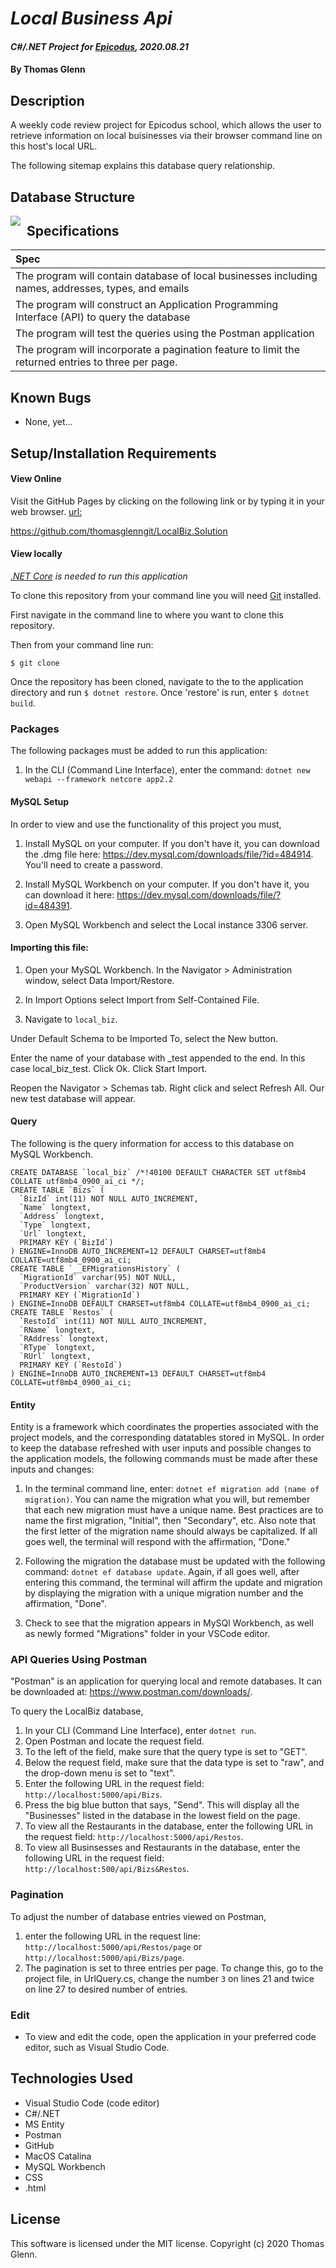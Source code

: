 # _Local Business Api_

#### _C#/.NET Project for [Epicodus](https://www.epicodus.com/), 2020.08.21_

#### By **Thomas Glenn**

## Description
A weekly code review project for Epicodus school, which allows the user to retrieve information on local buisinesses via their browser command line on this host's local URL. 


The following sitemap explains this database query relationship.

## Database Structure
<img src="LocalBiz/wwwroot/assets/Images/Biz.png"          style="float: left; margin-right: 10px;" />

## Specifications

| Spec |
|:--------- |
| The program will contain database of local businesses including names, addresses, types, and emails |  
| The program will construct an Application Programming Interface (API) to query the database  | 
| The program will test the queries using the Postman application |
| The program will incorporate a pagination feature to limit the returned entries to three per page. |

## Known Bugs
*    None, yet...

## Setup/Installation Requirements
#### View Online
Visit the GitHub Pages by clicking on the following link or by typing it in your web browser. 
<url:>

https://github.com/thomasglenngit/LocalBiz.Solution

#### View locally

*[.NET Core](https://dotnet.microsoft.com/download/dotnet-core/2.2) is needed to run this application*

To clone this repository from your command line you will need [Git](https://git-scm.com/) installed. 

First navigate in the command line to where you want to clone this repository. 

Then from your command line run:

`$ git clone `

Once the repository has been cloned, navigate to the to the application directory and run `$ dotnet restore`.
Once 'restore' is run, enter `$ dotnet build`.

### Packages
The following packages must be added to run this application:
1. In the CLI (Command Line Interface), enter the command: `dotnet new webapi --framework netcore app2.2`

#### MySQL Setup
In order to view and use the functionality of this project you must,
1. Install MySQL on your computer. If you don't have it, you can download the .dmg file here:
https://dev.mysql.com/downloads/file/?id=484914. You'll need to create a password.

2. Install MySQL Workbench on your computer. If you don't have it, you can download it here:
https://dev.mysql.com/downloads/file/?id=484391.

3. Open MySQL Workbench and select the Local instance 3306 server. 

#### Importing this file:
1. Open your MySQL Workbench. In the Navigator > Administration window, select Data Import/Restore.

2. In Import Options select Import from Self-Contained File.

3. Navigate to `local_biz`.

Under Default Schema to be Imported To, select the New button.

Enter the name of your database with _test appended to the end.
In this case local_biz_test.
Click Ok.
Click Start Import.

Reopen the Navigator > Schemas tab. Right click and select Refresh All. Our new test database will appear.


#### Query
The following is the query information for access to this database on MySQL Workbench.
```
CREATE DATABASE `local_biz` /*!40100 DEFAULT CHARACTER SET utf8mb4 COLLATE utf8mb4_0900_ai_ci */;
CREATE TABLE `Bizs` (
  `BizId` int(11) NOT NULL AUTO_INCREMENT,
  `Name` longtext,
  `Address` longtext,
  `Type` longtext,
  `Url` longtext,
  PRIMARY KEY (`BizId`)
) ENGINE=InnoDB AUTO_INCREMENT=12 DEFAULT CHARSET=utf8mb4 COLLATE=utf8mb4_0900_ai_ci;
CREATE TABLE `__EFMigrationsHistory` (
  `MigrationId` varchar(95) NOT NULL,
  `ProductVersion` varchar(32) NOT NULL,
  PRIMARY KEY (`MigrationId`)
) ENGINE=InnoDB DEFAULT CHARSET=utf8mb4 COLLATE=utf8mb4_0900_ai_ci;
CREATE TABLE `Restos` (
  `RestoId` int(11) NOT NULL AUTO_INCREMENT,
  `RName` longtext,
  `RAddress` longtext,
  `RType` longtext,
  `RUrl` longtext,
  PRIMARY KEY (`RestoId`)
) ENGINE=InnoDB AUTO_INCREMENT=13 DEFAULT CHARSET=utf8mb4 COLLATE=utf8mb4_0900_ai_ci;

```

#### Entity
Entity is a framework which coordinates the properties associated with the project models, and the corresponding datatables stored in MySQL. In order to keep the database refreshed with user inputs and possible changes to the application models, the following commands must be made after these inputs and changes:

1. In the terminal command line, enter: `dotnet ef migration add (name of migration)`. You can name the migration what you will, but remember that each new migration must have a unique name. Best practices are to name the first migration, "Initial", then "Secondary", etc. Also note that the first letter of the migration name should always be capitalized. If all goes well, the terminal will respond with the affirmation, "Done."

2. Following the migration the database must be updated with the following command: `dotnet ef database update`. Again, if all goes well, after entering this command, the terminal will affirm the update and migration by displaying the migration with a unique migration number and the affirmation, "Done".

3. Check to see that the migration appears in MySQl Workbench, as well as newly formed "Migrations" folder in your VSCode editor.


### API Queries Using Postman
"Postman" is an application for querying local and remote databases. It can be downloaded at: https://www.postman.com/downloads/.

To query the LocalBiz database, 
1. In your CLI (Command Line Interface), enter `dotnet run`.
2. Open Postman and locate the request field. 
3. To the left of the field, make sure that the query type is set to "GET". 
4. Below the request field, make sure that the data type is set to "raw", and the drop-down menu is set to "text".
5. Enter the following URL in the request field: `http://localhost:5000/api/Bizs`. 
6. Press the big blue button that says, "Send". This will display all the "Businesses" listed in the database in the lowest field on the page.
7. To view all the Restaurants in the database, enter the following URL in the request field: `http://localhost:5000/api/Restos`.
8. To view all Businsesses and Restaurants in the database, enter the following URL in the request field: `http://localhost:500/api/Bizs&Restos`.

### Pagination 
To adjust the number of database entries viewed on Postman, 
1. enter the following URL in the request line: `http://localhost:5000/api/Restos/page` or `http://localhost:5000/api/Bizs/page`.
2. The pagination is set to three entries per page. To change this, go to the project file, in UrlQuery.cs, change the number `3` on lines 21 and twice on line 27 to desired number of entries.

### Edit
* To view and edit the code, open the application in your preferred code editor, such as Visual Studio Code.

## Technologies Used
* Visual Studio Code (code editor)
* C#/.NET
* MS Entity
* Postman
* GitHub
* MacOS Catalina
* MySQL Workbench
* CSS
* .html

## License
This software is licensed under the MIT license. Copyright (c) 2020 Thomas Glenn.

